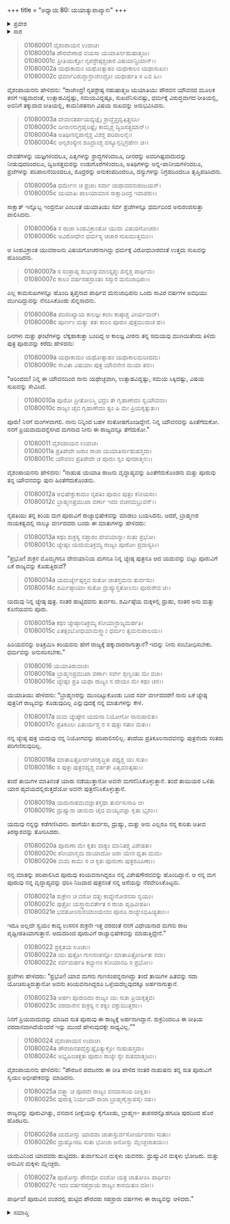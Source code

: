 +++
title = "ಅಧ್ಯಾಯ 80: ಯಯಾತ್ಯುಪಾಖ್ಯಾನಃ"
+++

<details><summary>ಪ್ರವೇಶ</summary>


।।   ಓಂ ಓಂ ನಮೋ ನಾರಾಯಣಾಯ।।   ಶ್ರೀ ವೇದವ್ಯಾಸಾಯ ನಮಃ ।।

ಶ್ರೀ ಕೃಷ್ಣದ್ವೈಪಾಯನ ವೇದವ್ಯಾಸ ವಿರಚಿತ  

**ಶ್ರೀ ಮಹಾಭಾರತ**

**ಆದಿ ಪರ್ವ**

**ಸಂಭವ ಪರ್ವ**

**ಅಧ್ಯಾಯ 80**

</details>


<details><summary>ಸಾರ</summary>

ಸಾವಿರ ವರ್ಷಗಳ ನಂತರ ಯಯಾತಿಯು ಯೌವನವನ್ನು ಮಗ ಪೂರುವಿಗೆ ಹಿಂದಿರುಗಿಸಿ ರಾಜ್ಯವನ್ನು ಕೊಡಲು ನಿಶ್ಚಯಿಸುವುದು (1-12). ಪೌರರು ರಾಜನನ್ನು ಪ್ರಶ್ನಿಸಲು ಯಯಾತಿಯ ಉತ್ತರ (12-23). ಪೂರುವಿಗೆ ಪಟ್ಟಾಭಿಷೇಕ ಮಾಡಿ ಯಯಾತಿಯು ವನಕ್ಕೆ ತೆರಳಿದುದು (24-27).

</details>


> 01080001 ವೈಶಂಪಾಯನ ಉವಾಚ।  
01080001a ಪೌರವೇಣಾಥ ವಯಸಾ ಯಯಾತಿರ್ನಹುಷಾತ್ಮಜಃ।  
01080001c ಪ್ರೀತಿಯುಕ್ತೋ ನೃಪಶ್ರೇಷ್ಠಶ್ಚಚಾರ ವಿಷಯಾನ್ಪ್ರಿಯಾನ್।।  
01080002a ಯಥಾಕಾಮಂ ಯಥೋತ್ಸಾಹಂ ಯಥಾಕಾಲಂ ಯಥಾಸುಖಂ।  
01080002c ಧರ್ಮಾವಿರುದ್ಧಾನ್ರಾಜೇಂದ್ರೋ ಯಥಾರ್ಹತಿ ಸ ಏವ ಹಿ।।

ವೈಶಂಪಾಯನನು ಹೇಳಿದನು: “ರಾಜೇಂದ್ರ! ನೃಪಶ್ರೇಷ್ಠ ನಹುಷಾತ್ಮಜ ಯಯಾತಿಯು ಪೌರವನ ಯೌವನದ ಮೂಲಕ ತನಗೆ ಇಷ್ಟವಾದಂತೆ, ಉತ್ಸಾಹವಿದ್ದಷ್ಟು, ಸಮಯವಿದ್ದಷ್ಟೂ, ಸುಖವೆನಿಸುವಷ್ಟು, ಧರ್ಮಕ್ಕೆ ವಿರುದ್ಧವಾಗದ ರೀತಿಯಲ್ಲಿ, ಅವನಿಗೆ ತಕ್ಕುದಾದ ರೀತಿಯಲ್ಲಿ, ಕಾಮನಿರತನಾಗಿ ವಿಷಯ ಸುಖವನ್ನು ಅನುಭವಿಸಿದನು.

> 01080003a ದೇವಾನತರ್ಪಯದ್ಯಜ್ಞೈಃ ಶ್ರಾದ್ಧೈಸ್ತದ್ವತ್ಪಿತೄನಪಿ।  
01080003c ದೀನಾನನುಗ್ರಹೈರಿಷ್ಟೈಃ ಕಾಮೈಶ್ಚ ದ್ವಿಜಸತ್ತಮಾನ್।।  
01080004a ಅತಿಥೀನನ್ನಪಾನೈಶ್ಚ ವಿಶಶ್ಚ ಪರಿಪಾಲನೈಃ।  
01080004c ಆನೃಶಂಸ್ಯೇನ ಶೂದ್ರಾಂಶ್ಚ ದಸ್ಯೂನ್ಸನ್ನಿಗ್ರಹೇಣ ಚ।।

ದೇವತೆಗಳನ್ನು ಯಜ್ಞಗಳಿಂದಲೂ, ಪಿತೃಗಳನ್ನು ಶ್ರಾದ್ಧಗಳಿಂದಲೂ, ದೀನರನ್ನು ಅವರಿಗಿಷ್ಟವಾದುದನ್ನು ನೀಡುವುದರಿಂದಲೂ, ದ್ವಿಜಸತ್ತಮರನ್ನು ಉಡುಗೊರೆಗಳಿಂದಲೂ, ಅತಿಥಿಗಳನ್ನು ಅನ್ನ-ಪಾನೀಯಗಳಿಂದಲೂ, ಪ್ರಜೆಗಳನ್ನು ಪರಿಪಾಲನೆಯಿಂದಲೂ, ಶೂದ್ರರನ್ನು ಅನುಕಂಪದಿಂದಲೂ, ದಸ್ಯುಗಳನ್ನು ನಿಗ್ರಹದಿಂದಲೂ ತೃಪ್ತಿಪಡಿಸಿದನು.

> 01080005a ಧರ್ಮೇಣ ಚ ಪ್ರಜಾಃ ಸರ್ವಾ ಯಥಾವದನುರಂಜಯನ್।  
01080005c ಯಯಾತಿಃ ಪಾಲಯಾಮಾಸ ಸಾಕ್ಷಾದಿಂದ್ರ ಇವಾಪರಃ।।

ಸಾಕ್ಷಾತ್ ಇನ್ನೊಬ್ಬ ಇಂದ್ರನೋ ಎಂಬಂತೆ ಯಯಾತಿಯು ಸರ್ವ ಪ್ರಜೆಗಳನ್ನೂ ಧರ್ಮದಿಂದ ಅನುರಂಜಿಸುತ್ತಾ ಪಾಲಿಸಿದನು.

> 01080006a ಸ ರಾಜಾ ಸಿಂಹವಿಕ್ರಾಂತೋ ಯುವಾ ವಿಷಯಗೋಚರಃ।  
01080006c ಅವಿರೋಧೇನ ಧರ್ಮಸ್ಯ ಚಚಾರ ಸುಖಮುತ್ತಮಂ।।

ಆ ಸಿಂಹವಿಕ್ರಾಂತ ಯುವರಾಜನು ವಿಷಯಗೋಚರನಾಗಿದ್ದು ಧರ್ಮಕ್ಕೆ ವಿರೋಧಬಾರದಂತೆ ಉತ್ತಮ ಸುಖವನ್ನು ಹೊಂದಿದನು.

> 01080007a ಸ ಸಂಪ್ರಾಪ್ಯ ಶುಭಾನ್ಕಾಮಾಂಸ್ತೃಪ್ತಃ ಖಿನ್ನಶ್ಚ ಪಾರ್ಥಿವಃ।  
01080007c ಕಾಲಂ ವರ್ಷಸಹಸ್ರಾಂತಂ ಸಸ್ಮಾರ ಮನುಜಾಧಿಪಃ।।

ಎಲ್ಲ ಕಾಮಸುಖಗಳನ್ನೂ ಹೊಂದಿ ತೃಪ್ತನಾದ ಪಾರ್ಥಿವ ಮನುಜಾಧಿಪನು ಒಂದು ಸಾವಿರ ವರ್ಷಗಳ ಅವಧಿಯು ಮುಗಿದಿದ್ದುದನ್ನು ನೆನಪಿಸಿಕೊಂಡು ಖಿನ್ನನಾದನು.

> 01080008a ಪರಿಸಂಖ್ಯಾಯ ಕಾಲಜ್ಞಃ ಕಲಾಃ ಕಾಷ್ಠಾಶ್ಚ ವೀರ್ಯವಾನ್।  
01080008c ಪೂರ್ಣಂ ಮತ್ವಾ ತತಃ ಕಾಲಂ ಪೂರುಂ ಪುತ್ರಮುವಾಚ ಹ।।

ದಿನಗಳು ಮತ್ತು ಘಂಟೆಗಳನ್ನು ಲೆಕ್ಕಹಾಕುತ್ತಾ ಬಂದಿದ್ದ ಆ ಕಾಲಜ್ಞ ವೀರನು ತನ್ನ ಸಮಯವು ಮುಗಿಯಿತೆಂದು ತಿಳಿದು ಪುತ್ರ ಪೂರುವನ್ನು ಕರೆದು ಹೇಳಿದನು:

> 01080009a ಯಥಾಕಾಮಂ ಯಥೋತ್ಸಾಹಂ ಯಥಾಕಾಲಮರಿಂದಮ।  
01080009c ಸೇವಿತಾ ವಿಷಯಾಃ ಪುತ್ರ ಯೌವನೇನ ಮಯಾ ತವ।।

“ಅರಿಂದಮ! ನಿನ್ನ ಈ ಯೌವನದಿಂದ ನಾನು ಯಥೇಚ್ಛವಾಗಿ, ಉತ್ಸಾಹವಿದ್ದಷ್ಟು, ಸಮಯ ಸಿಕ್ಕಿದಷ್ಟು, ವಿಷಯ ಸುಖವನ್ನು ಸೇವಿಸಿದೆ.

> 01080010a ಪೂರೋ ಪ್ರೀತೋಽಸ್ಮಿ ಭದ್ರಂ ತೇ ಗೃಹಾಣೇದಂ ಸ್ವಯೌವನಂ।  
01080010c ರಾಜ್ಯಂ ಚೈವ ಗೃಹಾಣೇದಂ ತ್ವಂ ಹಿ ಮೇ ಪ್ರಿಯಕೃತ್ಸುತಃ।।

ಪೂರು! ನಿನಗೆ ಮಂಗಳವಾಗಲಿ. ನಾನು ನಿನ್ನಿಂದ ಬಹಳ ಸಂತೋಷಗೊಂಡಿದ್ದೇನೆ. ನಿನ್ನ ಯೌವನವನ್ನು ಹಿಂತೆಗೆದುಕೋ. ನನಗೆ ಪ್ರಿಯವಾದುದನ್ನೆಸಗಿದ ಮಗನಾದ ನೀನು ಈ ರಾಜ್ಯವನ್ನೂ ತೆಗೆದುಕೋ.”

> 01080011 ವೈಶಂಪಾಯನ ಉವಾಚ।  
01080011a ಪ್ರತಿಪೇದೇ ಜರಾಂ ರಾಜಾ ಯಯಾತಿರ್ನಾಹುಷಸ್ತದಾ।  
01080011c ಯೌವನಂ ಪ್ರತಿಪೇದೇ ಚ ಪೂರುಃ ಸ್ವಂ ಪುನರಾತ್ಮನಃ।।

ವೈಶಂಪಾಯನನು ಹೇಳಿದನು: “ನಾಹುಷ ಯಯಾತಿ ರಾಜನು ವೃದ್ಧಾಪ್ಯವನ್ನು ಹಿಂತೆಗೆದುಕೊಂಡನು ಮತ್ತು ಪೂರುವು ತನ್ನ ಯೌವನವನ್ನು ಪುನಃ ಹಿಂತೆಗೆದುಕೊಂಡನು.

> 01080012a ಅಭಿಷೇಕ್ತುಕಾಮಂ ನೃಪತಿಂ ಪೂರುಂ ಪುತ್ರಂ ಕನೀಯಸಂ।   
01080012c ಬ್ರಾಹ್ಮಣಪ್ರಮುಖಾ ವರ್ಣಾ ಇದಂ ವಚನಮಬ್ರುವನ್।।

ನೃಪತಿಯು ತನ್ನ ಕಿರಿಯ ಮಗ ಪೂರುವಿಗೆ ರಾಜ್ಯಾಭಿಷೇಕವನ್ನು ಮಾಡಲು ಬಯಸಿದನು. ಆದರೆ, ಬ್ರಾಹ್ಮಣರ ನಾಯಕತ್ವದಲ್ಲಿ ನಾಲ್ಕೂ ವರ್ಣದವರು ಬಂದು ಈ ಮಾತುಗಳನ್ನು ಹೇಳಿದರು:

> 01080013a ಕಥಂ ಶುಕ್ರಸ್ಯ ನಪ್ತಾರಂ ದೇವಯಾನ್ಯಾಃ ಸುತಂ ಪ್ರಭೋ।  
01080013c ಜ್ಯೇಷ್ಠಂ ಯದುಮತಿಕ್ರಮ್ಯ ರಾಜ್ಯಂ ಪೂರೋಃ ಪ್ರದಾಸ್ಯಸಿ।।

“ಪ್ರಭೋ! ಶುಕ್ರನ ಮೊಮ್ಮಗನೂ ದೇವಯಾನಿಯ ಮಗನೂ ನಿನ್ನ ಜ್ಯೇಷ್ಠ ಪುತ್ರನೂ ಆದ ಯದುವನ್ನು ಬಿಟ್ಟು ಪೂರುವಿಗೆ ಏಕೆ ರಾಜ್ಯವನ್ನು ಕೊಡುತ್ತಿರುವೆ?

> 01080014a ಯದುರ್ಜ್ಯೇಷ್ಠಸ್ತವ ಸುತೋ ಜಾತಸ್ತಮನು ತುರ್ವಸುಃ।   
01080014c ಶರ್ಮಿಷ್ಠಾಯಾಃ ಸುತೋ ದ್ರುಹ್ಯುಸ್ತತೋಽನುಃ ಪೂರುರೇವ ಚ।।

ಯದುವು ನಿನ್ನ ಜ್ಯೇಷ್ಠ ಪುತ್ರ. ನಂತರ ಹುಟ್ಟಿದವನು ತುರ್ವಸು. ಶರ್ಮಿಷ್ಠೆಯ ಮಕ್ಕಳಲ್ಲಿ ದ್ರುಹು, ನಂತರ ಅನು ಮತ್ತು ಕೊನೆಯವನು ಪೂರು.

> 01080015a ಕಥಂ ಜ್ಯೇಷ್ಠಾನತಿಕ್ರಮ್ಯ ಕನೀಯಾನ್ರಾಜ್ಯಮರ್ಹತಿ।  
01080015c ಏತತ್ಸಂಬೋಧಯಾಮಸ್ತ್ವಾಂ ಧರ್ಮಂ ತ್ವಮನುಪಾಲಯ।।

ಹಿರಿಯವನನ್ನು ಅತಿಕ್ರಮಿಸಿ ಕಿರಿಯವನು ಹೇಗೆ ರಾಜ್ಯಕ್ಕೆ ಹಕ್ಕುದಾರನಾಗುತ್ತಾನೆ? ಇದನ್ನು ನೀನು ಸಂಬೋಧಿಸಬೇಕು. ಧರ್ಮವನ್ನು ಅನುಸರಿಸಬೇಕು.”

> 01080016 ಯಯಾತಿರುವಾಚ।  
01080016a ಬ್ರಾಹ್ಮಣಪ್ರಮುಖಾ ವರ್ಣಾಃ ಸರ್ವೇ ಶೃಣ್ವಂತು ಮೇ ವಚಃ।  
01080016c ಜ್ಯೇಷ್ಠಂ ಪ್ರತಿ ಯಥಾ ರಾಜ್ಯಂ ನ ದೇಯಂ ಮೇ ಕಥಂ ಚನ।।

ಯಯಾತಿಯು ಹೇಳಿದನು: “ಬ್ರಾಹ್ಮಣರನ್ನು ಮುಂದಿಟ್ಟುಕೊಂಡು ಬಂದ ಸರ್ವ ವರ್ಣದವರೇ! ನಾನು ಏಕೆ ಜ್ಯೇಷ್ಠ ಪುತ್ರನಿಗೆ ರಾಜ್ಯವನ್ನು ಕೊಡುವುದಿಲ್ಲ ಎನ್ನುವುದಕ್ಕೆ ನನ್ನ ಮಾತುಗಳನ್ನು ಕೇಳಿ.

> 01080017a ಮಮ ಜ್ಯೇಷ್ಠೇನ ಯದುನಾ ನಿಯೋಗೋ ನಾನುಪಾಲಿತಃ।  
01080017c ಪ್ರತಿಕೂಲಃ ಪಿತುರ್ಯಶ್ಚ ನ ಸ ಪುತ್ರಃ ಸತಾಂ ಮತಃ।।

ನನ್ನ ಜ್ಯೇಷ್ಠ ಪುತ್ರ ಯದುವು ನನ್ನ ನಿಯೋಗವನ್ನು ಪರಿಪಾಲಿಸಲಿಲ್ಲ. ತಂದೆಯ ಪ್ರತಿಕೂಲನಾದವನನ್ನು ಪುತ್ರನೆಂದು ಸಂತರು ಪರಿಗಣಿಸುವುದಿಲ್ಲ.

> 01080018a ಮಾತಾಪಿತ್ರೋರ್ವಚನಕೃದ್ಧಿತಃ ಪಥ್ಯಶ್ಚ ಯಃ ಸುತಃ।  
01080018c ಸ ಪುತ್ರಃ ಪುತ್ರವದ್ಯಶ್ಚ ವರ್ತತೇ ಪಿತೃಮಾತೃಷು।।

ತಂದೆ ತಾಯಿಗಳ ಮಾತಿನಂತೆ ಯಾರು ನಡೆಯುತ್ತಾನೋ ಅವನೇ ಮಗನೆನಿಸಿಕೊಳ್ಳುತ್ತಾನೆ. ತಂದೆ ತಾಯಿಯರ ಒಳಿತು ಯಾರ ಹೃದಯದಲ್ಲಿರುತ್ತದೆಯೋ ಅವನೇ ಪುತ್ರನೆನಿಸಿಕೊಳ್ಳುತ್ತಾನೆ.

> 01080019a ಯದುನಾಹಮವಜ್ಞಾತಸ್ತಥಾ ತುರ್ವಸುನಾಪಿ ಚ।  
01080019c ದ್ರುಹ್ಯುನಾ ಚಾನುನಾ ಚೈವ ಮಯ್ಯವಜ್ಞಾ ಕೃತಾ ಭೃಶಂ।।

ಯದುವು ನನ್ನನ್ನು ಕಡೆಗಣಿಸಿದನು. ಹಾಗೆಯೇ ತುರ್ವಸು, ದ್ರುಹ್ಯು, ಮತ್ತು ಅನು ಎಲ್ಲರೂ ನನ್ನ ಕುರಿತು ಅತೀವ ತಿರಸ್ಕಾರವನ್ನು ತೋರಿಸಿದರು.

> 01080020a ಪೂರುಣಾ ಮೇ ಕೃತಂ ವಾಕ್ಯಂ ಮಾನಿತಶ್ಚ ವಿಶೇಷತಃ।  
01080020c ಕನೀಯಾನ್ಮಮ ದಾಯಾದೋ ಜರಾ ಯೇನ ಧೃತಾ ಮಮ।  
01080020e ಮಮ ಕಾಮಃ ಸ ಚ ಕೃತಃ ಪೂರುಣಾ ಪುತ್ರರೂಪಿಣಾ।।

ನನ್ನ ಮಾತನ್ನು ಪರಿಪಾಲಿಸಿದ ಪೂರುವು ಕಿರಿಯವನಾಗಿದ್ದರೂ ನನ್ನ ವಿಶೇಷಗೌರವವನ್ನು ಹೊಂದಿದ್ದಾನೆ. ಆ ನನ್ನ ಮಗ ಪೂರುವು ನನ್ನ ವೃದ್ಧಾಪ್ಯವನ್ನು ಧರಿಸಿ ನಿಜವಾದ ಪುತ್ರನಂತೆ ನನ್ನ ಆಸೆಯನ್ನು ನೆರವೇರಿಸಿಕೊಟ್ಟನು.

> 01080021a ಶುಕ್ರೇಣ ಚ ವರೋ ದತ್ತಃ ಕಾವ್ಯೇನೋಶನಸಾ ಸ್ವಯಂ।  
01080021c ಪುತ್ರೋ ಯಸ್ತ್ವಾನುವರ್ತೇತ ಸ ರಾಜಾ ಪೃಥಿವೀಪತಿಃ।   
01080021e ಭವತೋಽನುನಯಾಂಯೇವಂ ಪೂರೂ ರಾಜ್ಯೇಽಭಿಷಿಚ್ಯತಾಂ।।

ಇದೂ ಅಲ್ಲದೇ ಸ್ವಯಂ ಕಾವ್ಯ ಉಸನಸ ಶುಕ್ರನೇ ಇತ್ತ ವರದಂತೆ ನನಗೆ ವಿಧೇಯನಾದ ಮಗನು ರಾಜ ಪೃಥ್ವೀಪತಿಯಾಗುತ್ತಾನೆ. ಆದುದರಿಂದ ಪೂರುವಿಗೆ ರಾಜ್ಯಾಭಿಷೇಕವನ್ನು ಮಾಡುತ್ತಿದ್ದೇನೆ.”

> 01080022 ಪ್ರಕೃತಯ ಊಚುಃ।  
01080022a ಯಃ ಪುತ್ರೋ ಗುಣಸಂಪನ್ನೋ ಮಾತಾಪಿತ್ರೋರ್ಹಿತಃ ಸದಾ।  
01080022c ಸರ್ವಮರ್ಹತಿ ಕಲ್ಯಾಣಂ ಕನೀಯಾನಪಿ ಸ ಪ್ರಭೋ।।

ಪ್ರಜೆಗಳು ಹೇಳಿದರು: “ಪ್ರಭೋ! ಯಾವ ಮಗನು ಗುಣಸಂಪನ್ನನಾಗಿದ್ದು ತಂದೆ ತಾಯಿಗಳ ಹಿತವನ್ನು ಸದಾ ಯೋಚಿಸುತ್ತಿರುತ್ತಾನೋ ಅವನು ಕಿರಿಯವನಾಗಿದ್ದರೂ ಒಳ್ಳೆಯದೆಲ್ಲವುದಕ್ಕೂ ಅರ್ಹನಾಗುತ್ತಾನೆ.

> 01080023a ಅರ್ಹಃ ಪೂರುರಿದಂ ರಾಜ್ಯಂ ಯಃ ಸುತಃ ಪ್ರಿಯಕೃತ್ತವ।   
01080023c ವರದಾನೇನ ಶುಕ್ರಸ್ಯ ನ ಶಕ್ಯಂ ವಕ್ತುಮುತ್ತರಂ।।

ನಿನಗೆ ಪ್ರಿಯವಾದುದನ್ನು ಮಾಡಿದ ಸುತ ಪೂರುವು ಈ ರಾಜ್ಯಕ್ಕೆ ಅರ್ಹನಾಗಿದ್ದಾನೆ. ಶುಕ್ರನಿಂದಲೂ ಈ ರೀತಿಯ ವರದಾನವಾಗಿದೆಯೆಂದರೆ ಇನ್ನು ಮುಂದೆ ಹೇಳುವುದಕ್ಕೇ ಸಾಧ್ಯವಿಲ್ಲ.””

> 01080024 ವೈಶಂಪಾಯನ ಉವಾಚ।  
01080024a ಪೌರಜಾನಪದೈಸ್ತುಷ್ಟೈರಿತ್ಯುಕ್ತೋ ನಾಹುಷಸ್ತದಾ।  
01080024c ಅಭ್ಯಷಿಂಚತ್ತತಃ ಪೂರುಂ ರಾಜ್ಯೇ ಸ್ವೇ ಸುತಮಾತ್ಮಜಂ।।

ವೈಶಂಪಾಯನನು ಹೇಳಿದನು: “ಪೌರಜನ ಪದಜನರು ಈ ರೀತಿ ಹೇಳಿದ ನಂತರ ನಾಹುಷನು ತನ್ನ ಸುತ ಪೂರುವಿಗೆ ಸ್ವಯಂ ಅಭೀಷೇಕವನ್ನು ಮಾಡಿದನು.

> 01080025a ದತ್ತ್ವಾ ಚ ಪೂರವೇ ರಾಜ್ಯಂ ವನವಾಸಾಯ ದೀಕ್ಷಿತಃ।  
01080025c ಪುರಾತ್ಸ ನಿರ್ಯಯೌ ರಾಜಾ ಬ್ರಾಹ್ಮಣೈಸ್ತಾಪಸೈಃ ಸಹ।।

ರಾಜ್ಯವನ್ನು ಪೂರುವಿಗಿತ್ತು, ವನವಾಸ ದೀಕ್ಷೆಯನ್ನು ಕೈಗೊಂಡು, ಬ್ರಾಹ್ಮಣ- ತಾಪಸರನ್ನೊಡಗೂಡಿ ಪುರದಿಂದ ಹೊರ ಹೊರಟನು.

> 01080026a ಯದೋಸ್ತು ಯಾದವಾ ಜಾತಾಸ್ತುರ್ವಸೋರ್ಯವನಾಃ ಸುತಾಃ।  
01080026c ದ್ರುಹ್ಯೋರಪಿ ಸುತಾ ಭೋಜಾ ಅನೋಸ್ತು ಮ್ಲೇಚ್ಛಜಾತಯಃ।।

ಯದುವಿನಿಂದ ಯಾದವರು ಹುಟ್ಟಿದರು. ತುರ್ವಾಸುವಿನ ಮಕ್ಕಳು ಯವನರು. ದ್ರುಹ್ಯುವಿನ ಮಕ್ಕಳು ಭೋಜರು. ಮತ್ತು ಅನುವಿನ ಮಕ್ಕಳು ಮ್ಲೇಚ್ಛರು.

> 01080027a ಪೂರೋಸ್ತು ಪೌರವೋ ವಂಶೋ ಯತ್ರ ಜಾತೋಽಸಿ ಪಾರ್ಥಿವ।  
01080027c ಇದಂ ವರ್ಷಸಹಸ್ರಾಯ ರಾಜ್ಯಂ ಕಾರಯಿತುಂ ವಶೀ।।

ಪಾರ್ಥಿವ! ಪೂರುವಿನ ವಂಶದಲ್ಲಿ ಹುಟ್ಟಿದ ಪೌರವರು ಸಹಸ್ರಾರು ವರ್ಷಗಳು ಈ ರಾಜ್ಯವನ್ನು ಆಳಿದರು.”

<details><summary>ಸಮಾಪ್ತಿ</summary>


ಇತಿ ಶ್ರೀ ಮಹಾಭಾರತೇ ಆದಿಪರ್ವಣಿ ಸಂಭವಪರ್ವಣಿ ಯಯಾತ್ಯುಪಾಖ್ಯಾನೇ ಅಶೀತಿತಮೋಽಧ್ಯಾಯಃ।।  
ಇದು ಶ್ರೀ ಮಹಾಭಾರತದಲ್ಲಿ ಆದಿಪರ್ವದಲ್ಲಿ ಸಂಭವ ಪರ್ವದಲ್ಲಿ ಯಯಾತಿ-ಉಪಾಖ್ಯಾನದಲ್ಲಿ ಎಂಭತ್ತನೆಯ ಅಧ್ಯಾಯವು.


</details>


